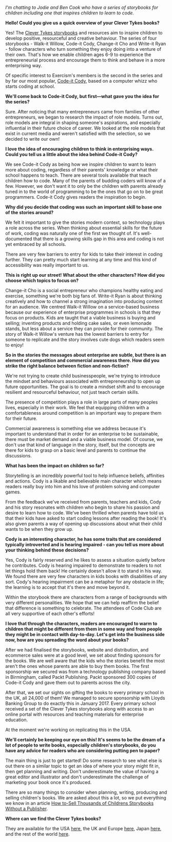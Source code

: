 _I'm chatting to Jodie and Ben Cook who have a series of storybooks for children including one that inspires children to learn to code._

**Hello! Could you give us a quick overview of your Clever Tykes books?**

Yes! The [Clever Tykes storybooks](https://clevertykes.com/) and resources aim to inspire children to develop positive, resourceful and creative behaviour. The series of four storybooks - Walk-it Willow, Code-it Cody, Change-it Cho and Write-it Ryan - follow characters who turn something they enjoy doing into a venture of their own. That's how we enable children ages 6-9 to experience the entrepreneurial process and encourage them to think and behave in a more enterprising way.

Of specific interest to Exercism's members is the second in the series and by far our most popular, [Code-it Cody](https://clevertykes.com/code-it-cody/), based on a computer whizz who starts coding at school.

**We'll come back to Code-it Cody, but first—what gave you the idea for the series?**

Sure. After noticing that many entrepreneurs came from families of other entrepreneurs, we began to research the impact of role models. Turns out, role models are integral in shaping someone's aspirations, and especially influential in their future choice of career. We looked at the role models that exist in current media and weren't satisfied with the selection, so we decided to write our own!

**I love the idea of encouraging children to think in enterprising ways. Could you tell us a little about the idea behind Code-it Cody?**

We see Code-it Cody as being how we inspire children to want to learn more about coding, regardless of their parents' knowledge or what their school happens to teach. There are several tools available that teach children how to code. Many of the parents of budding coders will know of a few. However, we don't want it to only be the children with parents already tuned in to the world of programming to be the ones that go on to be great programmers. Code-it Cody gives readers the inspiration to begin.

**Why did you decide that coding was such an important skill to base one of the stories around?**

We felt it important to give the stories modern context, so technology plays a role across the series. When thinking about essential skills for the future of work, coding was naturally one of the first we thought of. It's well-documented that there is a growing skills gap in this area and coding is not yet embraced by all schools.

There are very few barriers to entry for kids to take their interest in coding further. They can pretty much start learning at any time and this kind of accessibility was really important to us.

**This is right up our street! What about the other characters? How did you choose which topics to focus on?**

Change-it Cho is a social entrepreneur who champions healthy eating and exercise, something we're both big fans of. Write-it Ryan is about thinking creatively and how to channel a strong imagination into producing content for an audience. We centred Walk-it Willow on a service-based business because our experience of enterprise programmes in schools is that they focus on products. Kids are taught that a viable business is buying and selling; inventing products and holding cake sales, or even lemonade stands, but less about a service they can provide for their community. The story of Walk-it Willow's venture has the lowest barriers to entry for someone to replicate and the story involves cute dogs which readers seem to enjoy!

**So in the stories the messages about enterprise are subtle, but there is an element of competition and commercial awareness there. How did you strike the right balance between fiction and non-fiction?**

We're not trying to create child businesspeople, we're trying to introduce the mindset and behaviours associated with entrepreneurship to open up future opportunities. The goal is to create a mindset shift and to encourage resilient and resourceful behaviour, not just teach certain skills.

The presence of competition plays a role in large parts of many peoples lives, especially in their work. We feel that equipping children with a comfortableness around competition is an important way to prepare them for their future.

Commercial awareness is something else we address because it's important to understand that in order for an enterprise to be sustainable, there must be market demand and a viable business model. Of course, we don't use that kind of language in the story, itself, but the concepts are there for kids to grasp on a basic level and parents to continue the discussions.

**What has been the impact on children so far?**

Storytelling is an incredibly powerful tool to help influence beliefs, affinities and actions. Cody is a likable and believable main character which means readers really buy into him and his love of problem solving and computer games.

From the feedback we've received from parents, teachers and kids, Cody and his story resonates with children who begin to share his passion and desire to learn how to code. We've been thrilled when parents have told us that their kids have asked to start coding lessons after reading the book! It's also given parents a way of opening up discussions about what their child wants to be when they grow up.

**Cody is an interesting character, he has some traits that are considered typically introverted and is hearing impaired - can you tell us more about your thinking behind these decisions?**

Yes, Cody is fairly reserved and he likes to assess a situation quietly before he contributes. Cody is hearing impaired to demonstrate to readers to not let things hold them back! He certainly doesn't allow it to stand in his way. We found there are very few characters in kids books with disabilities of any sort. Cody's hearing impairment can be a metaphor for any obstacle in life; the learning is to accept that it's there and move beyond it.

Within the storybook there are characters from a range of backgrounds with very different personalities. We hope that we can help reaffirm the belief that difference is something to celebrate. The attendees of Code Club are all very supportive of each other's efforts!

**I love that through the characters, readers are encouraged to warm to children that might be different from them in some way and from people they might be in contact with day-to-day. Let's get into the business side now, how are you spreading the word about your books?**

After we had finalised the storybooks, website and distribution, and ecommerce sales were at a good level, we set about finding sponsors for the books. We are well aware that the kids who the stories benefit the most aren't the ones whose parents are able to buy them books. The first sponsorship we secured was from a technology publishing company based in Birmingham, called Packt Publishing. Packt sponsored 300 copies of Code-it Cody and gave them out to parents across the city.

After that, we set our sights on gifting the books to every primary school in the UK, all 24,000 of them! We managed to secure sponsorship with Lloyds Banking Group to do exactly this in January 2017. Every primary school received a set of the Clever Tykes storybooks along with access to an online portal with resources and teaching materials for enterprise education.

At the moment we're working on replicating this in the USA.

**We'll certainly be keeping our eye on this! It's seems to be the dream of a lot of people to write books, especially children's storybooks, do you have any advice for readers who are considering putting pen to paper?**

The main thing is just to get started! Do some research to see what else is out there on a similar topic to get an idea of where your story might fit in, then get planning and writing. Don't underestimate the value of having a great editor and illustrator and don't underestimate the challenge of marketing your book once it's produced.

There are so many things to consider when planning, writing, producing and selling children's books. We are asked about this a lot, so we put everything we know in an article [How to-Sell Thousands of Childrens Storybooks Without a Publisher](https://medium.com/@cookiewhirls/how-to-sell-thousands-of-childrens-storybooks-without-a-publisher-898ff9544ef9).

**Where can we find the Clever Tykes books?**

They are available for the USA [here](http://clevertykes.com/amazonusa), the UK and Europe [here](https://amazon.co.uk/clevertykes), Japan [here](https://www.amazon.co.jp/dp/0992691389), and the rest of the world [here](http://clevertykes.com/).
